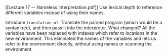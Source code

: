 [[Lecture 17 -- Nameless Interpretation.pdf]]
Use lexical depth to reference different variables instead of using their names.

Introduce `translation-of`: Translate the parsed program (which would be a syntax tree), and then pass it into the interpreter. 
What changed?
All the variables have been replaced with indexes which refer to locations in the new environment.
This eliminated the names of the variables and lets us refer to the environment directly, without using names or scanning the environment. 
 